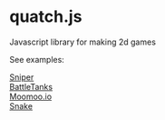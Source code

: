 # quatch.js
Javascript library for making 2d games

See examples:

<a href="https://michaljaz.github.io/quatch-js/examples/sniper/">Sniper</a><br>
<a href="https://michaljaz.github.io/quatch-js/examples/battletanks/">BattleTanks</a><br>
<a href="https://michaljaz.github.io/quatch-js/examples/moomoo/">Moomoo.io</a><br>
<a href="https://michaljaz.github.io/quatch-js/examples/snake/">Snake</a>
